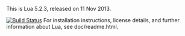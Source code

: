 
This is Lua 5.2.3, released on 11 Nov 2013.

[![Build Status](https://secure.travis-ci.org/NLua/lua.png?branch=master)](https://travis-ci.org/NLua/lua)
For installation instructions, license details, and
further information about Lua, see doc/readme.html.

